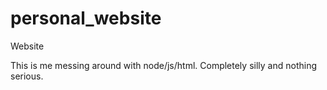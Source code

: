 personal_website
================

Website

This is me messing around with node/js/html. Completely silly and nothing serious.

